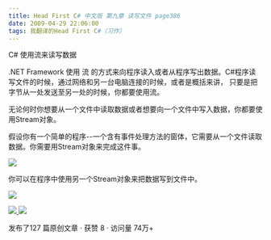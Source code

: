 ```yaml
---
title: Head First C# 中文版 第九章 读写文件 page386
date: 2009-04-29 22:06:00
tags: 我翻译的Head First C#（习作）
---
```

C#  使用流来读写数据

  

.NET Framework  使用  流  的方式来向程序读入或者从程序写出数据。C#程序读写文件的时候，通过网络和另一台电脑连接的时候，或者是概括来讲，
只要是把字节从一处发送至另一处的时候，你都要使用流。

无论何时你想要从一个文件中读取数据或者想要向一个文件中写入数据，你都要使用Stream对象。

假设你有一个简单的程序--一个含有事件处理方法的窗体，它需要从一个文件读取数据。你需要用Stream对象来完成这件事。

  

![](https://p-blog.csdn.net/images/p_blog_csdn_net/cuipengfei1/EntryImages/20090429/2009-04-29_21-52-49.jpg)

你可以在程序中使用另一个Stream对象来把数据写到文件中。

  

![](https://p-blog.csdn.net/images/p_blog_csdn_net/cuipengfei1/EntryImages/20090429/2009-04-29_21-59-02.jpg)



[ ![](https://profile.csdnimg.cn/5/2/5/3_cuipengfei1)
![](https://g.csdnimg.cn/static/user-reg-year/1x/11.png)
](https://blog.csdn.net/cuipengfei1)



发布了127 篇原创文章  ·  获赞 8  ·  访问量 74万+

